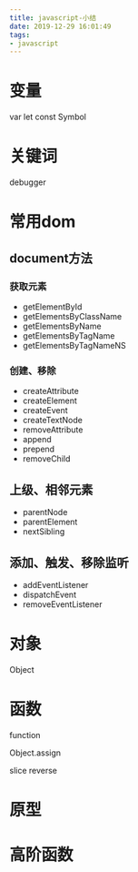 ```yaml
---
title: javascript-小结
date: 2019-12-29 16:01:49
tags:
- javascript
---
```


# 变量

var
let
const
Symbol

# 关键词

debugger

# 常用dom

## document方法

### 获取元素

- getElementById
- getElementsByClassName
- getElementsByName
- getElementsByTagName
- getElementsByTagNameNS

### 创建、移除

- createAttribute
- createElement
- createEvent
- createTextNode
- removeAttribute
- append
- prepend
- removeChild

## 上级、相邻元素

- parentNode
- parentElement
- nextSibling

## 添加、触发、移除监听

- addEventListener
- dispatchEvent
- removeEventListener

# 对象

Object

# 函数

function

Object.assign
    <script src="https://cn.vuejs.org/js/vue.js"></script>
    <script src="https://cdn.jsdelivr.net/npm/axios@0.12.0/dist/axios.min.js"></script>
    <script src="https://cdn.jsdelivr.net/npm/lodash@4.13.1/lodash.min.js"></script>

slice
reverse

# 原型

# 高阶函数

